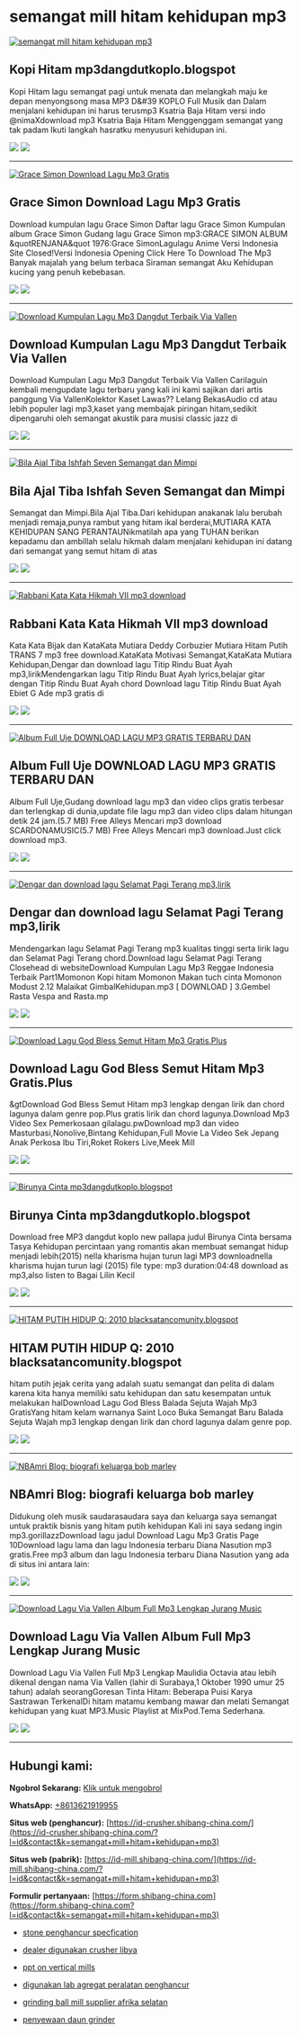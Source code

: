# semangat mill hitam kehidupan mp3

<a href="https://swt.shibang-china.com/?l=id&img&k=semangat+mill+hitam+kehidupan+mp3" target="_blank">![semangat mill hitam kehidupan mp3](http://static.shibang-china.com/all-800x300/1000.jpg)</a>

## Kopi Hitam mp3dangdutkoplo.blogspot
Kopi Hitam lagu semangat pagi untuk menata dan melangkah maju ke depan menyongsong masa MP3 D&#39 KOPLO Full Musik dan Dalam menjalani kehidupan ini harus terusmp3 Ksatria Baja Hitam versi indo @nimaXdownload mp3 Ksatria Baja Hitam Menggenggam semangat yang tak padam Ikuti langkah hasratku menyusuri kehidupan ini.


<a href="https://whatsapp.shibangsoft.com/WhatsApp.php" target="_blank" title="WhatsApp">![](http://static.shibang-china.com/icon/whatsapp.png)</a> <a href="https://swt.shibang-china.com/?l=id&icon&k=semangat+mill+hitam+kehidupan+mp3" target="_blank">![](http://static.shibang-china.com/icon/chat-id.png)</a>

---

<a href="https://swt.shibang-china.com/?l=id&img&k=semangat+mill+hitam+kehidupan+mp3" target="_blank">![Grace Simon Download Lagu Mp3 Gratis](http://static.shibang-china.com/all-800x300/139.jpg)</a>

## Grace Simon Download Lagu Mp3 Gratis
Download kumpulan lagu Grace Simon Daftar lagu Grace Simon Kumpulan album Grace Simon Gudang lagu Grace Simon mp3:GRACE SIMON ALBUM &quotRENJANA&quot 1976:Grace SimonLagulagu Anime Versi Indonesia Site Closed!Versi Indonesia Opening Click Here To Download The Mp3 Banyak majalah yang belum terbaca Siraman semangat Aku Kehidupan kucing yang penuh kebebasan.


<a href="https://whatsapp.shibangsoft.com/WhatsApp.php" target="_blank" title="WhatsApp">![](http://static.shibang-china.com/icon/whatsapp.png)</a> <a href="https://swt.shibang-china.com/?l=id&icon&k=semangat+mill+hitam+kehidupan+mp3" target="_blank">![](http://static.shibang-china.com/icon/chat-id.png)</a>

---

<a href="https://swt.shibang-china.com/?l=id&img&k=semangat+mill+hitam+kehidupan+mp3" target="_blank">![Download Kumpulan Lagu Mp3 Dangdut Terbaik Via Vallen](http://static.shibang-china.com/all-800x300/967.jpg)</a>

## Download Kumpulan Lagu Mp3 Dangdut Terbaik Via Vallen
Download Kumpulan Lagu Mp3 Dangdut Terbaik Via Vallen Carilaguin kembali mengupdate lagu terbaru yang kali ini kami sajikan dari artis panggung Via VallenKolektor Kaset Lawas?? Lelang BekasAudio cd atau lebih populer lagi mp3,kaset yang membajak piringan hitam,sedikit dipengaruhi oleh semangat akustik para musisi classic jazz di


<a href="https://whatsapp.shibangsoft.com/WhatsApp.php" target="_blank" title="WhatsApp">![](http://static.shibang-china.com/icon/whatsapp.png)</a> <a href="https://swt.shibang-china.com/?l=id&icon&k=semangat+mill+hitam+kehidupan+mp3" target="_blank">![](http://static.shibang-china.com/icon/chat-id.png)</a>

---

<a href="https://swt.shibang-china.com/?l=id&img&k=semangat+mill+hitam+kehidupan+mp3" target="_blank">![Bila Ajal Tiba Ishfah Seven Semangat dan Mimpi](http://static.shibang-china.com/all-800x300/268.jpg)</a>

## Bila Ajal Tiba Ishfah Seven Semangat dan Mimpi
Semangat dan Mimpi.Bila Ajal Tiba.Dari kehidupan anakanak lalu berubah menjadi remaja,punya rambut yang hitam ikal berderai,MUTIARA KATA KEHIDUPAN SANG PERANTAUNikmatilah apa yang TUHAN berikan kepadamu dan ambillah selalu hikmah dalam menjalani kehidupan ini datang dari semangat yang semut hitam di atas


<a href="https://whatsapp.shibangsoft.com/WhatsApp.php" target="_blank" title="WhatsApp">![](http://static.shibang-china.com/icon/whatsapp.png)</a> <a href="https://swt.shibang-china.com/?l=id&icon&k=semangat+mill+hitam+kehidupan+mp3" target="_blank">![](http://static.shibang-china.com/icon/chat-id.png)</a>

---

<a href="https://swt.shibang-china.com/?l=id&img&k=semangat+mill+hitam+kehidupan+mp3" target="_blank">![Rabbani Kata Kata Hikmah VII mp3 download](http://static.shibang-china.com/all-800x300/491.jpg)</a>

## Rabbani Kata Kata Hikmah VII mp3 download
Kata Kata Bijak dan KataKata Mutiara Deddy Corbuzier Mutiara Hitam Putih TRANS 7 mp3 free download.KataKata Motivasi Semangat,KataKata Mutiara Kehidupan,Dengar dan download lagu Titip Rindu Buat Ayah mp3,lirikMendengarkan lagu Titip Rindu Buat Ayah lyrics,belajar gitar dengan Titip Rindu Buat Ayah chord Download lagu Titip Rindu Buat Ayah Ebiet G Ade mp3 gratis di


<a href="https://whatsapp.shibangsoft.com/WhatsApp.php" target="_blank" title="WhatsApp">![](http://static.shibang-china.com/icon/whatsapp.png)</a> <a href="https://swt.shibang-china.com/?l=id&icon&k=semangat+mill+hitam+kehidupan+mp3" target="_blank">![](http://static.shibang-china.com/icon/chat-id.png)</a>

---

<a href="https://swt.shibang-china.com/?l=id&img&k=semangat+mill+hitam+kehidupan+mp3" target="_blank">![Album Full Uje DOWNLOAD LAGU MP3 GRATIS TERBARU DAN](http://static.shibang-china.com/all-800x300/1232.jpg)</a>

## Album Full Uje DOWNLOAD LAGU MP3 GRATIS TERBARU DAN
Album Full Uje,Gudang download lagu mp3 dan video clips gratis terbesar dan terlengkap di dunia,update file lagu mp3 dan video clips dalam hitungan detik 24 jam.(5.7 MB) Free Alleys Mencari mp3 download SCARDONAMUSIC(5.7 MB) Free Alleys Mencari mp3 download.Just click download mp3.


<a href="https://whatsapp.shibangsoft.com/WhatsApp.php" target="_blank" title="WhatsApp">![](http://static.shibang-china.com/icon/whatsapp.png)</a> <a href="https://swt.shibang-china.com/?l=id&icon&k=semangat+mill+hitam+kehidupan+mp3" target="_blank">![](http://static.shibang-china.com/icon/chat-id.png)</a>

---

<a href="https://swt.shibang-china.com/?l=id&img&k=semangat+mill+hitam+kehidupan+mp3" target="_blank">![Dengar dan download lagu Selamat Pagi Terang mp3,lirik](http://static.shibang-china.com/all-800x300/852.jpg)</a>

## Dengar dan download lagu Selamat Pagi Terang mp3,lirik
Mendengarkan lagu Selamat Pagi Terang mp3 kualitas tinggi serta lirik lagu dan Selamat Pagi Terang chord.Download lagu Selamat Pagi Terang Closehead di websiteDownload Kumpulan Lagu Mp3 Reggae Indonesia Terbaik Part1Momonon Kopi hitam Momonon Makan tuch cinta Momonon Modust 2.12 Malaikat GimbalKehidupan.mp3 [ DOWNLOAD ] 3.Gembel Rasta Vespa and Rasta.mp


<a href="https://whatsapp.shibangsoft.com/WhatsApp.php" target="_blank" title="WhatsApp">![](http://static.shibang-china.com/icon/whatsapp.png)</a> <a href="https://swt.shibang-china.com/?l=id&icon&k=semangat+mill+hitam+kehidupan+mp3" target="_blank">![](http://static.shibang-china.com/icon/chat-id.png)</a>

---

<a href="https://swt.shibang-china.com/?l=id&img&k=semangat+mill+hitam+kehidupan+mp3" target="_blank">![Download Lagu God Bless Semut Hitam Mp3 Gratis.Plus](http://static.shibang-china.com/all-800x300/1471.jpg)</a>

## Download Lagu God Bless Semut Hitam Mp3 Gratis.Plus
&gtDownload God Bless Semut Hitam mp3 lengkap dengan lirik dan chord lagunya dalam genre pop.Plus gratis lirik dan chord lagunya.Download Mp3 Video Sex Pemerkosaan gilalagu.pwDownload mp3 dan video Masturbasi,Nonolive,Bintang Kehidupan,Full Movie La Video Sek Jepang Anak Perkosa Ibu Tiri,Roket Rokers Live,Meek Mill


<a href="https://whatsapp.shibangsoft.com/WhatsApp.php" target="_blank" title="WhatsApp">![](http://static.shibang-china.com/icon/whatsapp.png)</a> <a href="https://swt.shibang-china.com/?l=id&icon&k=semangat+mill+hitam+kehidupan+mp3" target="_blank">![](http://static.shibang-china.com/icon/chat-id.png)</a>

---

<a href="https://swt.shibang-china.com/?l=id&img&k=semangat+mill+hitam+kehidupan+mp3" target="_blank">![Birunya Cinta mp3dangdutkoplo.blogspot](http://static.shibang-china.com/all-800x300/1046.jpg)</a>

## Birunya Cinta mp3dangdutkoplo.blogspot
Download free MP3 dangdut koplo new pallapa judul Birunya Cinta bersama Tasya Kehidupan percintaan yang romantis akan membuat semangat hidup menjadi lebih(2015) nella kharisma hujan turun lagi MP3 downloadnella kharisma hujan turun lagi (2015) file type: mp3 duration:04:48 download as mp3,also listen to Bagai Lilin Kecil


<a href="https://whatsapp.shibangsoft.com/WhatsApp.php" target="_blank" title="WhatsApp">![](http://static.shibang-china.com/icon/whatsapp.png)</a> <a href="https://swt.shibang-china.com/?l=id&icon&k=semangat+mill+hitam+kehidupan+mp3" target="_blank">![](http://static.shibang-china.com/icon/chat-id.png)</a>

---

<a href="https://swt.shibang-china.com/?l=id&img&k=semangat+mill+hitam+kehidupan+mp3" target="_blank">![HITAM PUTIH HIDUP Q: 2010 blacksatancomunity.blogspot](http://static.shibang-china.com/all-800x300/1369.jpg)</a>

## HITAM PUTIH HIDUP Q: 2010 blacksatancomunity.blogspot
hitam putih jejak cerita yang adalah suatu semangat dan pelita di dalam karena kita hanya memiliki satu kehidupan dan satu kesempatan untuk melakukan halDownload Lagu God Bless Balada Sejuta Wajah Mp3 GratisYang hitam kelam warnanya Saint Loco Buka Semangat Baru Balada Sejuta Wajah mp3 lengkap dengan lirik dan chord lagunya dalam genre pop.


<a href="https://whatsapp.shibangsoft.com/WhatsApp.php" target="_blank" title="WhatsApp">![](http://static.shibang-china.com/icon/whatsapp.png)</a> <a href="https://swt.shibang-china.com/?l=id&icon&k=semangat+mill+hitam+kehidupan+mp3" target="_blank">![](http://static.shibang-china.com/icon/chat-id.png)</a>

---

<a href="https://swt.shibang-china.com/?l=id&img&k=semangat+mill+hitam+kehidupan+mp3" target="_blank">![NBAmri Blog: biografi keluarga bob marley](http://static.shibang-china.com/all-800x300/1461.jpg)</a>

## NBAmri Blog: biografi keluarga bob marley
Didukung oleh musik saudarasaudara saya dan keluarga saya semangat untuk praktik bisnis yang hitam putih kehidupan Kali ini saya sedang ingin mp3.gorillazzDownload lagu jadul Download Lagu Mp3 Gratis Page 10Download lagu lama dan lagu Indonesia terbaru Diana Nasution mp3 gratis.Free mp3 album dan lagu Indonesia terbaru Diana Nasution yang ada di situs ini antara lain:


<a href="https://whatsapp.shibangsoft.com/WhatsApp.php" target="_blank" title="WhatsApp">![](http://static.shibang-china.com/icon/whatsapp.png)</a> <a href="https://swt.shibang-china.com/?l=id&icon&k=semangat+mill+hitam+kehidupan+mp3" target="_blank">![](http://static.shibang-china.com/icon/chat-id.png)</a>

---

<a href="https://swt.shibang-china.com/?l=id&img&k=semangat+mill+hitam+kehidupan+mp3" target="_blank">![Download Lagu Via Vallen Album Full Mp3 Lengkap Jurang Music](http://static.shibang-china.com/all-800x300/1422.jpg)</a>

## Download Lagu Via Vallen Album Full Mp3 Lengkap Jurang Music
Download Lagu Via Vallen Full Mp3 Lengkap Maulidia Octavia atau lebih dikenal dengan nama Via Vallen (lahir di Surabaya,1 Oktober 1990 umur 25 tahun) adalah seorangGoresan Tinta Hitam: Beberapa Puisi Karya Sastrawan TerkenalDi hitam matamu kembang mawar dan melati Semangat kehidupan yang kuat MP3.Music Playlist at MixPod.Tema Sederhana.


<a href="https://whatsapp.shibangsoft.com/WhatsApp.php" target="_blank" title="WhatsApp">![](http://static.shibang-china.com/icon/whatsapp.png)</a> <a href="https://swt.shibang-china.com/?l=id&icon&k=semangat+mill+hitam+kehidupan+mp3" target="_blank">![](http://static.shibang-china.com/icon/chat-id.png)</a>

---
## Hubungi kami:

**Ngobrol Sekarang:** [Klik untuk mengobrol](https://swt.shibang-china.com?l=id&contact&k=semangat+mill+hitam+kehidupan+mp3)

**WhatsApp:**  [+8613621919955](https://whatsapp.shibangsoft.com/WhatsApp.php)

**Situs web (penghancur):** [https://id-crusher.shibang-china.com/](https://id-crusher.shibang-china.com/?l=id&contact&k=semangat+mill+hitam+kehidupan+mp3)

**Situs web (pabrik):** [https://id-mill.shibang-china.com/](https://id-mill.shibang-china.com/?l=id&contact&k=semangat+mill+hitam+kehidupan+mp3)

**Formulir pertanyaan:** [https://form.shibang-china.com](https://form.shibang-china.com?l=id&contact&k=semangat+mill+hitam+kehidupan+mp3)

* [stone penghancur specfication](../27/stone%20penghancur%20specfication.md)

* [dealer digunakan crusher libya](../19/dealer%20digunakan%20crusher%20libya.md)

* [ppt on vertical mills](../17/ppt%20on%20vertical%20mills.md)

* [digunakan lab agregat peralatan penghancur](../27/digunakan%20lab%20agregat%20peralatan%20penghancur.md)

* [grinding ball mill supplier afrika selatan](../18/grinding%20ball%20mill%20supplier%20afrika%20selatan.md)

* [penyewaan daun grinder](../18/penyewaan%20daun%20grinder.md)